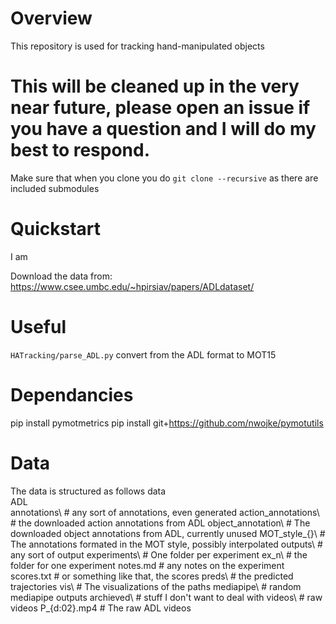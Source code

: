 # Overview
This repository is used for tracking hand-manipulated objects

# This will be cleaned up in the very near future, please open an issue if you have a question and I will do my best to respond.
Make sure that when you clone you do `git clone --recursive` as there are included submodules

# Quickstart
I am

Download the data from: https://www.csee.umbc.edu/~hpirsiav/papers/ADLdataset/

# Useful
`HATracking/parse_ADL.py` convert from the ADL format to MOT15

# Dependancies
 pip install pymotmetrics
 pip install git+https://github.com/nwojke/pymotutils

# Data
The data is structured as follows
data\
  ADL\
    annotations\ # any sort of annotations, even generated
      action_annotations\ # the downloaded action annotations from ADL
      object_annotation\ # The downloaded object annotations from ADL, currently unused
      MOT_style_{}\ # The annotations formated in the MOT style, possibly interpolated
    outputs\ # any sort of output
      experiments\ # One folder per experiment
        ex_n\ # the folder for one experiment
          notes.md # any notes on the experiment
          scores.txt # or something like that, the scores
          preds\ # the predicted trajectories
          vis\ # The visualizations of the paths
      mediapipe\ # random mediapipe outputs
      archieved\ # stuff I don't want to deal with
    videos\ # raw videos
      P_{d:02}.mp4 # The raw ADL videos
